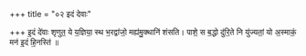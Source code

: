 +++
title = "०२ इदं देवाः"

+++
इ॒दं दे॑वाः शृणुत॒ ये य॒ज्ञिया॒ स्थ भ॒रद्वा॑जो॒ मह्य॑मु॒क्थानि॑ शंसति। पाशे॒ स ब॒द्धो दु॑रि॒ते नि यु॑ज्यतां॒ यो अ॒स्माकं॒ मन॑ इ॒दं हि॒नस्ति॑ ॥